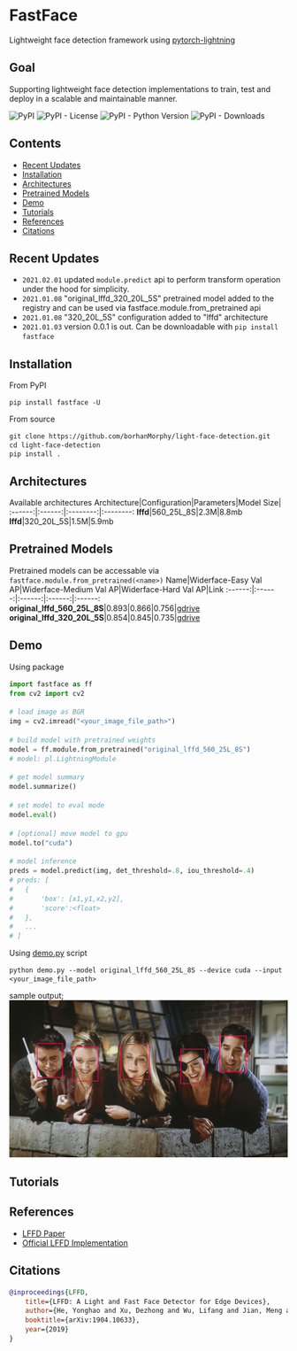 # FastFace
Lightweight face detection framework using [pytorch-lightning](https://www.pytorchlightning.ai/)

## Goal
Supporting lightweight face detection implementations to train, test and deploy in a scalable and maintainable manner.
<br>

![PyPI](https://img.shields.io/pypi/v/fastface)
![PyPI - License](https://img.shields.io/pypi/l/fastface)
![PyPI - Python Version](https://img.shields.io/pypi/pyversions/fastface)
![PyPI - Downloads](https://img.shields.io/pypi/dm/fastface)

## Contents
- [Recent Updates](#recent-updates)
- [Installation](#installation)
- [Architectures](#architectures)
- [Pretrained Models](#pretrained-models)
- [Demo](#demo)
- [Tutorials](#tutorials)
- [References](#references)
- [Citations](#citations)

## Recent Updates
* `2021.02.01` updated `module.predict` api to perform transform operation under the hood for simplicity.
* `2021.01.08` "original_lffd_320_20L_5S" pretrained model added to the registry and can be used via fastface.module.from_pretrained api
* `2021.01.08` "320_20L_5S" configuration added to "lffd" architecture
* `2021.01.03` version 0.0.1 is out. Can be downloadable with `pip install fastface`

## Installation
From PyPI
```
pip install fastface -U
```

From source
```
git clone https://github.com/borhanMorphy/light-face-detection.git
cd light-face-detection
pip install .
```

## Architectures
Available architectures
Architecture|Configuration|Parameters|Model Size|
:------:|:------:|:--------:|:--------:
**lffd**|560_25L_8S|2.3M|8.8mb
**lffd**|320_20L_5S|1.5M|5.9mb

## Pretrained Models
Pretrained models can be accessable via `fastface.module.from_pretrained(<name>)`
Name|Widerface-Easy Val AP|Widerface-Medium Val AP|Widerface-Hard Val AP|Link
:------:|:------:|:------:|:------:|:------:
**original_lffd_560_25L_8S**|0.893|0.866|0.756|[gdrive](https://drive.google.com/file/d/1xizV0s_Ei_BQcUQI_MylqC0K2SszrXP1/view?usp=sharing)
**original_lffd_320_20L_5S**|0.854|0.845|0.735|[gdrive](https://drive.google.com/file/d/1vA5Ywi_bJgEKwpMi9bOUD42Aaz6-fiKN/view?usp=sharing)

## Demo
Using package
```python
import fastface as ff
from cv2 import cv2

# load image as BGR
img = cv2.imread("<your_image_file_path>")

# build model with pretrained weights
model = ff.module.from_pretrained("original_lffd_560_25L_8S")
# model: pl.LightningModule

# get model summary
model.summarize()

# set model to eval mode
model.eval()

# [optional] move model to gpu
model.to("cuda")

# model inference
preds = model.predict(img, det_threshold=.8, iou_threshold=.4)
# preds: [
#   {
#       'box': [x1,y1,x2,y2],
#       'score':<float>
#   },
#   ...
# ]

```

Using [demo.py](/demo.py) script
```
python demo.py --model original_lffd_560_25L_8S --device cuda --input <your_image_file_path>
```
sample output;
![alt text](resources/friends.jpg)

## Tutorials

## References
- [LFFD Paper](https://arxiv.org/pdf/1904.10633.pdf)
- [Official LFFD Implementation](https://github.com/YonghaoHe/A-Light-and-Fast-Face-Detector-for-Edge-Devices)

## Citations
```bibtex
@inproceedings{LFFD,
    title={LFFD: A Light and Fast Face Detector for Edge Devices},
    author={He, Yonghao and Xu, Dezhong and Wu, Lifang and Jian, Meng and Xiang, Shiming and Pan, Chunhong},
    booktitle={arXiv:1904.10633},
    year={2019}
}
```
